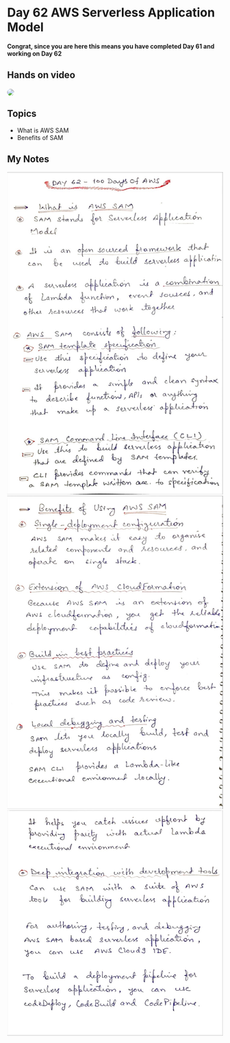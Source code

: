 # Day 62 AWS Serverless Application Model

**Congrat, since you are here this means you have completed Day 61 and working on Day 62**

## Hands on video
<a href="https://youtu.be/RIq5d4A51uc">
<img src="https://i3.ytimg.com/vi/RIq5d4A51uc/hqdefault.jpg" align="center" width="200" style="border-radius:40px" />
</a>

## Topics
  - What is AWS SAM
  - Benefits of SAM

## My Notes
  ![1](./images/acf23568d4847c348bbdf8ac60c83e0fc7572316.jpeg)
  ![2](./images/d5ddb7b3c19324baedf878dc8b192b3fd782b96f.jpeg)
  ![3](./images/39b542cd5591f6ac0e6714a95ad053d0ecd1b563.jpeg)
